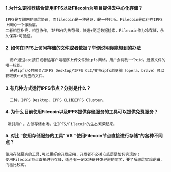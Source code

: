 #### 1.为什么更推荐结合使用IPFS以及Filecoin为项目提供去中心化存储？

```
IPFS是互联网的底层协议，而filecoin是一种通证，是一种代币。Filecoin是运行在IPFS上面的一个激励层。
二者相互补充，相互协作，IPFS作为热存储，快速+灵活数据检索，Filecoin作为冷存储，永久保存+可验证。
```

#### 2. 如何在IPFS上访问存储的文件或者数据？举例说明你能想到的办法

```
  用户通过api接口或者这客户端程序上传文件到ipfs网络，用户会得到一个cid，是该文件的唯一标识。
  通过ipfs公共网关/IPFS Desktop/IPFS CLI/支持ipfs浏览器（opera，brave）可以获取该cid对应的文件。
```

#### 3.有几种方式运行IPFS节点？分别是什么？

```
  三种，IPFS Desktop，IPFS CLI和IPFS Cluster。
```

#### 4. 为什么目前使用Filecoin以及IPFS提供存储服务的工具可以提供免费服务？

```
 吸引用户，占领存储市场，让IPFS/Filecoin的生态繁荣起来。
```

#### 5. 对比 “使用存储服务的工具” VS “使用Filecoin节点直接进行存储”的各种不同点？

```
使用存储服务的工具,可以更好的开发应用，开发者不必关心底层是如何实现的；
使用Filecoin节点直接进行存储，适合有一定区块链开发经验的同学，要了解底层实现逻辑，门槛比较高。
```
